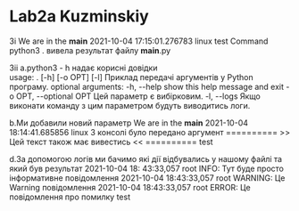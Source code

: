 # Lab2a Kuzminskiy

3i
We are in the __main__
2021-10-04 17:15:01.276783 linux test Command python3 . вивела результат файлу __main__.py

3ii
a.python3 - h надає корисні довідки  
usage: . [-h] [-o OPT] [-l]
Приклад передачі аргументів у Python програму. optional arguments:
-h, --help show this help message and exit -o OPT, --optional OPT Цей параметр є вибірковим. -l, --logs Якщо виконати
команду з цим параметром будуть виводитись логи.

b.Ми добавили новий параметр We are in the __main__
2021-10-04 18:14:41.685856 linux З консолі було передано аргумент ========== >> Цей текст також має вивестись <<
========== test 

d.За допомогою логів ми бачимо які дії відбувались у нашому файлі та який був результат 2021-10-04 18:
43:33,057 root INFO: Тут буде просто інформативне повідомлення 2021-10-04 18:43:33,057 root WARNING: Це Warning
повідомлення 2021-10-04 18:43:33,057 root ERROR: Це повідомлення про помилку test

